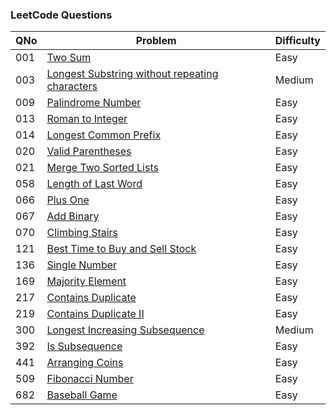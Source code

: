 ### LeetCode Questions

| QNo | Problem                                                                                                                         | Difficulty |
| --- | ------------------------------------------------------------------------------------------------------------------------------- | ---------- |
| 001 | [Two Sum](https://leetcode.com/problems/two-sum/)                                                                               | Easy       |
| 003 | [Longest Substring without repeating characters](https://leetcode.com/problems/longest-substring-without-repeating-characters/) | Medium     |
| 009 | [Palindrome Number](https://leetcode.com/problems/palindrome-number/)                                                           | Easy       |
| 013 | [Roman to Integer](https://leetcode.com/problems/roman-to-integer/)                                                             | Easy       |
| 014 | [Longest Common Prefix](https://leetcode.com/problems/longest-common-prefix/)                                                   | Easy       |
| 020 | [Valid Parentheses](https://leetcode.com/problems/valid-parentheses/)                                                           | Easy       |
| 021 | [Merge Two Sorted Lists](https://leetcode.com/problems/merge-two-sorted-lists/)                                                 | Easy       |
| 058 | [Length of Last Word](https://leetcode.com/problems/length-of-last-word/)                                                       | Easy       |
| 066 | [Plus One](https://leetcode.com/problems/plus-one/)                                                                             | Easy       |
| 067 | [Add Binary](https://leetcode.com/problems/add-binary/)                                                                         | Easy       |
| 070 | [Climbing Stairs](https://leetcode.com/problems/climbing-stairs/)                                                               | Easy       |
| 121 | [Best Time to Buy and Sell Stock](https://leetcode.com/problems/best-time-to-buy-and-sell-stock/)                               | Easy       |
| 136 | [Single Number](https://leetcode.com/problems/single-number/)                                                                   | Easy       |
| 169 | [Majority Element](https://leetcode.com/problems/majority-element/)                                                             | Easy       |
| 217 | [Contains Duplicate](https://leetcode.com/problems/contains-duplicate/)                                                         | Easy       |
| 219 | [Contains Duplicate II](https://leetcode.com/problems/contains-duplicate-ii/)                                                   | Easy       |
| 300 | [Longest Increasing Subsequence](https://leetcode.com/problems/longest-increasing-subsequence/)                                 | Medium     |
| 392 | [Is Subsequence](https://leetcode.com/problems/is-subsequence/)                                                                 | Easy       |
| 441 | [Arranging Coins](https://leetcode.com/problems/arranging-coins/)                                                               | Easy       |
| 509 | [Fibonacci Number](https://leetcode.com/problems/fibonacci-number/)                                                             | Easy       |
| 682 | [Baseball Game](https://leetcode.com/problems/baseball-game/)                                                                   | Easy       |
